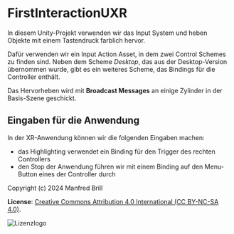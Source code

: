 # FirstInteractionUXR

In diesem Unity-Projekt verwenden wir das Input System und heben Objekte
mit einem Tastendruck farblich hervor.

Dafür verwenden wir ein Input Action Asset, in dem zwei Control Schemes zu finden sind. 
Neben dem Scheme *Desktop*, das aus der Desktop-Version übernommen wurde, gibt es ein 
weiteres Scheme, das Bindings für die Controller enthält.

Das Hervorheben wird mit **Broadcast Messages** an einige Zylinder
in der Basis-Szene geschickt.

## Eingaben für die Anwendung
In der XR-Anwendung können wir die folgenden Eingaben machen:

- das Highlighting verwendet ein Binding für den Trigger des rechten Controllers
- den Stop der Anwendung führen wir mit einem Binding auf den Menu-Button eines der Controller durch

Copyright (c) 2024 Manfred Brill

**License**: [Creative Commons Attribution 4.0 International (CC BY-NC-SA 4.0)](https://creativecommons.org/licenses/by-nc-sa/4.0/).  

![Lizenzlogo](https://licensebuttons.net/l/by-nc-sa/3.0/de/88x31.png)
